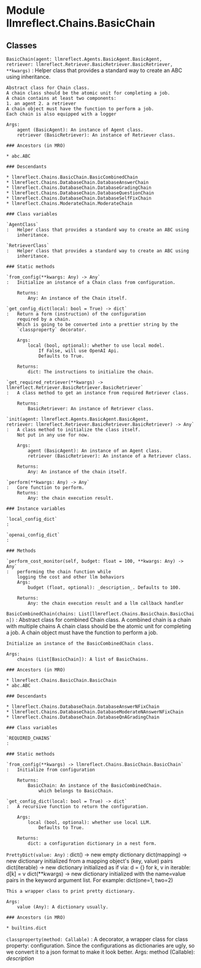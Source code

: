 Module llmreflect.Chains.BasicChain
===================================

Classes
-------

`BasicChain(agent: llmreflect.Agents.BasicAgent.BasicAgent, retriever: llmreflect.Retriever.BasicRetriever.BasicRetriever, **kwargs)`
:   Helper class that provides a standard way to create an ABC using
    inheritance.
    
    Abstract class for Chain class.
    A chain class should be the atomic unit for completing a job.
    A chain contains at least two components:
    1. an agent 2. a retriever
    A chain object must have the function to perform a job.
    Each chain is also equipped with a logger
    
    Args:
        agent (BasicAgent): An instance of Agent class.
        retriever (BasicRetriever): An instance of Retriever class.

    ### Ancestors (in MRO)

    * abc.ABC

    ### Descendants

    * llmreflect.Chains.BasicChain.BasicCombinedChain
    * llmreflect.Chains.DatabaseChain.DatabaseAnswerChain
    * llmreflect.Chains.DatabaseChain.DatabaseGradingChain
    * llmreflect.Chains.DatabaseChain.DatabaseQuestionChain
    * llmreflect.Chains.DatabaseChain.DatabaseSelfFixChain
    * llmreflect.Chains.ModerateChain.ModerateChain

    ### Class variables

    `AgentClass`
    :   Helper class that provides a standard way to create an ABC using
        inheritance.

    `RetrieverClass`
    :   Helper class that provides a standard way to create an ABC using
        inheritance.

    ### Static methods

    `from_config(**kwargs: Any) ‑> Any`
    :   Initialize an instance of a Chain class from configuration.
        
        Returns:
            Any: An instance of the Chain itself.

    `get_config_dict(local: bool = True) ‑> dict`
    :   Return a form (instruction) of the configuration
        required by a chain.
        Which is going to be converted into a prettier string by the
        `classproperty` decorator.
        
        Args:
            local (bool, optional): whether to use local model.
                If False, will use OpenAI Api.
                Defaults to True.
        
        Returns:
            dict: The instructions to initialize the chain.

    `get_required_retriever(**kwargs) ‑> llmreflect.Retriever.BasicRetriever.BasicRetriever`
    :   A class method to get an instance from required Retriever class.
        
        Returns:
            BasicRetriever: An instance of Retriever class.

    `init(agent: llmreflect.Agents.BasicAgent.BasicAgent, retriever: llmreflect.Retriever.BasicRetriever.BasicRetriever) ‑> Any`
    :   A class method to initialize the class itself.
        Not put in any use for now.
        
        Args:
            agent (BasicAgent): An instance of an Agent class.
            retriever (BasicRetriever): An instance of a Retriever class.
        
        Returns:
            Any: An instance of the chain itself.

    `perform(**kwargs: Any) ‑> Any`
    :   Core function to perform.
        Returns:
            Any: the chain execution result.

    ### Instance variables

    `local_config_dict`
    :

    `openai_config_dict`
    :

    ### Methods

    `perform_cost_monitor(self, budget: float = 100, **kwargs: Any) ‑> Any`
    :   performing the chain function while
        logging the cost and other llm behaviors
        Args:
            budget (float, optional): _description_. Defaults to 100.
        
        Returns:
            Any: the chain execution result and a llm callback handler

`BasicCombinedChain(chains: List[llmreflect.Chains.BasicChain.BasicChain])`
:   Abstract class for combined Chain class.
    A combined chain is a chain with multiple chains
    A chain class should be the atomic unit for completing a job.
    A chain object must have the function to perform a job.
    
    Initialize an instance of the BasicCombinedChain class.
    
    Args:
        chains (List[BasicChain]): A list of BasicChains.

    ### Ancestors (in MRO)

    * llmreflect.Chains.BasicChain.BasicChain
    * abc.ABC

    ### Descendants

    * llmreflect.Chains.DatabaseChain.DatabaseAnswerNFixChain
    * llmreflect.Chains.DatabaseChain.DatabaseModerateNAnswerNFixChain
    * llmreflect.Chains.DatabaseChain.DatabaseQnAGradingChain

    ### Class variables

    `REQUIRED_CHAINS`
    :

    ### Static methods

    `from_config(**kwargs) ‑> llmreflect.Chains.BasicChain.BasicChain`
    :   Initialize from configuration
        
        Returns:
            BasicChain: An instance of the BasicCombinedChain.
                which belongs to BasicChain.

    `get_config_dict(local: bool = True) ‑> dict`
    :   A recursive function to return the configuration.
        
        Args:
            local (bool, optional): whether use local LLM.
                Defaults to True.
        
        Returns:
            dict: a configuration dictionary in a nest form.

`PrettyDict(value: Any)`
:   dict() -> new empty dictionary
    dict(mapping) -> new dictionary initialized from a mapping object's
        (key, value) pairs
    dict(iterable) -> new dictionary initialized as if via:
        d = {}
        for k, v in iterable:
            d[k] = v
    dict(**kwargs) -> new dictionary initialized with the name=value pairs
        in the keyword argument list.  For example:  dict(one=1, two=2)
    
    This a wrapper class to print pretty dictionary.
    
    Args:
        value (Any): A dictionary usually.

    ### Ancestors (in MRO)

    * builtins.dict

`classproperty(method: Callable)`
:   A decorator, a wrapper class for class property: configuration.
    Since the configurations as dictionaries are ugly,
    so we convert it to a json format to make it look better.
    Args:
        method (Callable): _description_